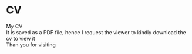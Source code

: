 # CV
My CV  
It is saved as a PDF file, hence I request the viewer to kindly download the cv to view it  
Than you for visiting 
